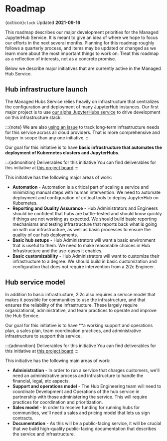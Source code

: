 # Roadmap

{octicon}`clock` Updated **2021-09-16**

This roadmap describes our major development priorities for the Managed JupyterHub Service.
It is meant to give an idea of where we hope to focus our efforts in the next several months.
Planning for this roadmap roughly follows a quarterly process, and items may be updated or changed as we learn more about the most important things to work on.
Treat this roadmap as a reflection of interests, not as a concrete promise.

Below we describe major initiatives that are currently active in the Managed Hub Service.

## Hub infrastructure launch

The Managed Hubs Service relies heavily on infrastructure that centralizes the configuration and deployment of many JupyterHub instances.
Our first major project is to use [our alpha JupyterHubs service](https://infrastructure.2i2c.org/en/latest/reference/hubs.html) to drive development on this infrastructure stack.

:::{note}
We are also [using an issue](https://github.com/2i2c-org/infrastructure/issues/610) to track long-term infrastructure needs for this service across all cloud providers.
That is more comprehensive and bigger in scope than any one initiative.
:::

Our goal for this initiative is to have **basic infrastructure that automates the deployment of Kubernetes clusters and JupyterHubs**.

:::{admonition} Deliverables for this initiative
You can find deliverables for this initiative at [this project board](https://github.com/orgs/2i2c-org/projects/10)
:::

This initiative has the following major areas of work:

- **Automation** - Automation is a critical part of scaling a service and minimizing manual steps with human intervention. We need to automate deployment and configuration of critical tools to deploy JupyterHub on Kubernetes.
- **Reporting and Quality Assurance** - Hub Administrators and Engineers should be confident that hubs are battle-tested and should know quickly if things are not working as expected. We should build basic reporting mechanisms and testing infrastructure that reports back what is going on with our infrastructure, as well as basic processes to ensure the quality of our hub deployments.
- **Basic hub setups** - Hub Administrators will want a basic environment that is useful to them. We need to make reasonable choices in Hub Infrastructure and the use-cases it enables.
- **Basic customizability** - Hub Administrators will want to customize their infrastructure to a degree. We should build in basic customization and configuration that does not require intervention from a 2i2c Engineer.

## Hub service model

In addition to basic infrastructure, 2i2c also requires a service model that makes it possible for communities to use the infrastructure, and that ensures the reliability of the infrastructure.
These largely require organizational, administrative, and team practices to operate and improve the Hub Service.

Our goal for this initiative is to have **a working support and operations plan, a sales plan, team coordination practices, and administrative infrastructure to support this service.

:::{admonition} Deliverables for this initiative
You can find deliverables for this initiative at [this project board](https://github.com/orgs/2i2c-org/projects/15)
:::

This initiative has the following main areas of work:

- **Administration** - In order to run a service that charges customers, we'll need an administrative process and infrastructure to handle the financial, legal, etc aspects. 
- **Support and operations model** - The Hub Engineering team will need to coordinate Development and Operations of the hub service in partnership with those administering the service. This will require practices for coordination and prioritization.
- **Sales model** - In order to receive funding for running hubs for communities, we'll need a sales and pricing model that lets us sign contracts.
- **Documentation** - As this will be a public-facing service, it will be crucial that we build high-quality public-facing documentation that describes the service and infrastructure.
